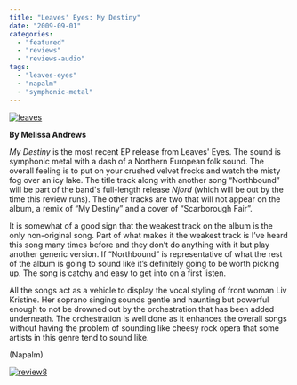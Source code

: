 ```yaml
---
title: "Leaves' Eyes: My Destiny"
date: "2009-09-01"
categories: 
  - "featured"
  - "reviews"
  - "reviews-audio"
tags: 
  - "leaves-eyes"
  - "napalm"
  - "symphonic-metal"
---
```


[![leaves](http://www.hellbound.ca/wp-content/uploads/2009/09/leaves-300x297.jpg "leaves")](http://www.hellbound.ca/wp-content/uploads/2009/09/leaves.jpg)

**By Melissa Andrews**

_My Destiny_ is the most recent EP release from Leaves' Eyes. The sound is symphonic metal with a dash of a Northern European folk sound. The overall feeling is to put on your crushed velvet frocks and watch the misty fog over an icy lake. The title track along with another song “Northbound” will be part of the band's full-length release _Njord_ (which will be out by the time this review runs). The other tracks are two that will not appear on the album, a remix of “My Destiny” and a cover of “Scarborough Fair”.

It is somewhat of a good sign that the weakest track on the album is the only non-original song. Part of what makes it the weakest track is I’ve heard this song many times before and they don’t do anything with it but play another generic version. If “Northbound” is representative of what the rest of the album is going to sound like it’s definitely going to be worth picking up. The song is catchy and easy to get into on a first listen.

All the songs act as a vehicle to display the vocal styling of front woman Liv Kristine. Her soprano singing sounds gentle and haunting but powerful enough to not be drowned out by the orchestration that has been added underneath. The orchestration is well done as it enhances the overall songs without having the problem of sounding like cheesy rock opera that some artists in this genre tend to sound like.

(Napalm)

[![review8](http://www.hellbound.ca/wp-content/uploads/2009/07/review8.png "review8")](http://www.hellbound.ca/wp-content/uploads/2009/07/review8.png)
